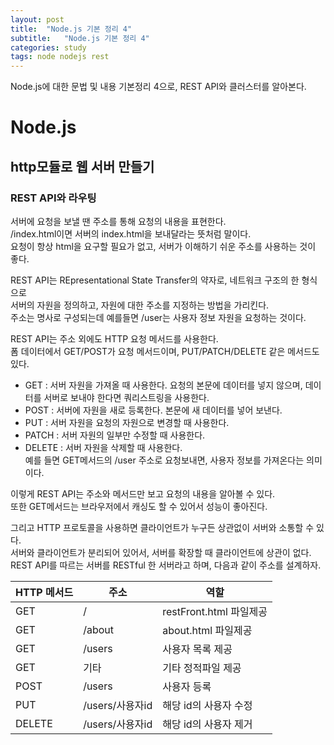 ```yaml
---
layout: post
title:  "Node.js 기본 정리 4"
subtitle:   "Node.js 기본 정리 4"
categories: study
tags: node nodejs rest
---
```


Node.js에 대한 문법 및 내용 기본정리 4으로, REST API와 클러스터를 알아본다.

# Node.js

## http모듈로 웹 서버 만들기

### REST API와 라우팅

서버에 요청을 보낼 땐 주소를 통해 요청의 내용을 표현한다.  
/index.html이면 서버의 index.html을 보내달라는 뜻처럼 말이다.  
요청이 항상 html을 요구할 필요가 없고, 서버가 이해하기 쉬운 주소를 사용하는 것이 좋다.  

REST API는 REpresentational State Transfer의 약자로, 네트워크 구조의 한 형식으로  
서버의 자원을 정의하고, 자원에 대한 주소를 지정하는 방법을 가리킨다.  
주소는 명사로 구성되는데 예를들면 /user는 사용자 정보 자원을 요청하는 것이다.  

REST API는 주소 외에도 HTTP 요청 메서드를 사용한다.  
폼 데이터에서 GET/POST가 요청 메서드이며, PUT/PATCH/DELETE 같은 메서드도 있다.  
* GET : 서버 자원을 가져올 때 사용한다. 요청의 본문에 데이터를 넣지 않으며, 데이터를 서버로 보내야 한다면 쿼리스트링을 사용한다.
* POST : 서버에 자원을 새로 등록한다. 본문에 새 데이터를 넣어 보낸다.
* PUT : 서버 자원을 요청의 자원으로 변경할 때 사용한다.
* PATCH : 서버 자원의 일부만 수정할 때 사용한다.
* DELETE : 서버 자원을 삭제할 때 사용한다.  
예를 들면 GET메서드의 /user 주소로 요청보내면, 사용자 정보를 가져온다는 의미이다.

이렇게 REST API는 주소와 메서드만 보고 요청의 내용을 알아볼 수 있다.  
또한 GET메서드는 브라우저에서 캐싱도 할 수 있어서 성능이 좋아진다.  

그리고 HTTP 프로토콜을 사용하면 클라이언트가 누구든 상관없이 서버와 소통할 수 있다.  
서버와 클라이언트가 분리되어 있어서, 서버를 확장할 때 클라이언트에 상관이 없다.  
REST API를 따르는 서버를 RESTful 한 서버라고 하며, 다음과 같이 주소를 설계하자.  

HTTP 메서드 | 주소 | 역할
-----------|------|------
GET|/|restFront.html 파일제공
GET|/about|about.html 파일제공
GET|/users|사용자 목록 제공
GET|기타|기타 정적파일 제공
POST|/users|사용자 등록
PUT|/users/사용자id|해당 id의 사용자 수정
DELETE|/users/사용자id|해당 id의 사용자 제거

